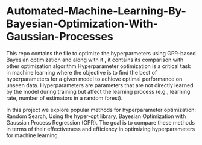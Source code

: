# Automated-Machine-Learning-By-Bayesian-Optimization-With-Gaussian-Processes
This repo contains the file to optimize the hyperparmeters using GPR-based Bayesian optimization and along with it , it contains its comparison with other optimization algorithm
Hyperparameter optimization is a critical task in machine learning where the objective is to find the best of hyperparameters for a given model to achieve optimal performance on unseen data. Hyperparameters are parameters that are not directly learned by the model during training but affect the learning process (e.g., learning rate, number of estimators in a random forest).

In this project we explore popular methods for hyperparameter optimization: Random Search, Using the hyper-opt library, Bayesian Optimization with Gaussian Process Regression (GPR). The goal is to compare these methods in terms of their effectiveness and efficiency in optimizing hyperparameters for machine learning. 

